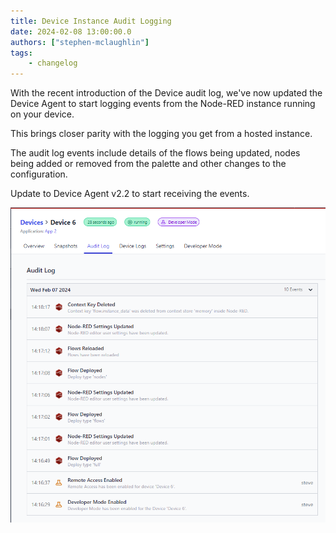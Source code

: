 ```yaml
---
title: Device Instance Audit Logging
date: 2024-02-08 13:00:00.0
authors: ["stephen-mclaughlin"]
tags:
    - changelog
---
```


With the recent introduction of the Device audit log, we've now updated the Device Agent to start logging events from the Node-RED instance running on your device.

This brings closer parity with the logging you get from a hosted instance.

The audit log events include details of the flows being updated, nodes being added or removed from the palette and other changes to the configuration.

Update to Device Agent v2.2 to start receiving the events.

![Device Audit log](./images/device-auditlog.png)
